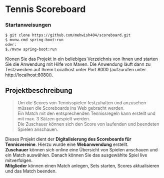 # Tennis Scoreboard

### Startanweisungen
```sh
$ git clone https://github.com/mehwish404/scoreboard.git
$ mvnw.cmd spring-boot:run 
oder:
$./mvnw spring-boot:run
```
Klonen Sie das Projekt in ein beliebiges Verzeichnis von Ihnen und starten Sie die Anwendung mit Hilfe von Maven.
Die Anwendung läuft dann zu Testzwecken auf Ihrem Localhost unter Port 8000 (aufzurufen unter http://localhost:8080/).

## Projektbeschreibung

> Um die Scores von Tennisspielen festzuhalten und anzusehen müssen die Scoreboards ins Web gebracht werden.<br>
> Ein Match mit den entsprechenden Tennissregeln kann erstellt und mit max. 3 Sätzen gespielt werden.<br>
> Die Zuschauer können sich den Score von laufenden und beendeten Spielen anschauen.

Dieses Projekt dient der **Digitalisierung des Scoreboards für Tennisvereine**. Hierzu wurde eine **Webanwendung** erstellt.<br>
**Zuschauer** können sich online eine Übersicht von Spielen anschauen und ein Match auswählen. Danach können Sie das ausgewählte Spiel live mitverfolgen.<br>
**Mitglieder** können einen Match anlegen, Sets starten, Scores aktualisieren und das Match beenden.<br>

